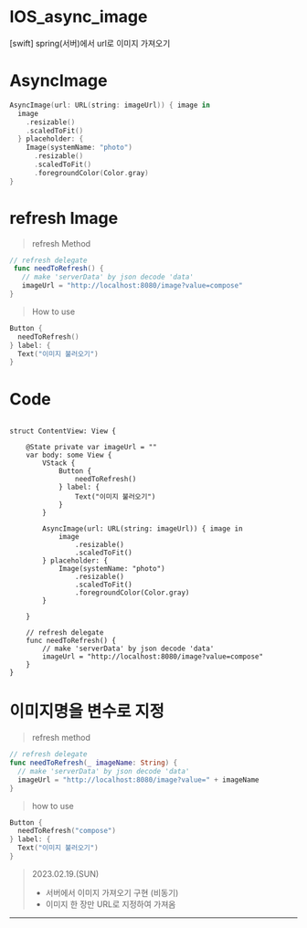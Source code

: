 # IOS_async_image
[swift] spring(서버)에서 url로 이미지 가져오기


# AsyncImage
```swift
AsyncImage(url: URL(string: imageUrl)) { image in
  image
    .resizable()
    .scaledToFit()
  } placeholder: {
    Image(systemName: "photo")
      .resizable()
      .scaledToFit()
      .foregroundColor(Color.gray)
}
 ```
 
 # refresh Image
 > refresh Method
 ```swift
// refresh delegate
  func needToRefresh() {
    // make 'serverData' by json decode 'data'
    imageUrl = "http://localhost:8080/image?value=compose"
}
```
> How to use
```swift
Button {
  needToRefresh()
} label: {
  Text("이미지 불러오기")
}
```

# Code
```

struct ContentView: View {
    
    @State private var imageUrl = ""
    var body: some View {
        VStack {
            Button {
                needToRefresh()
            } label: {
                Text("이미지 불러오기")
            }
        }
        
        AsyncImage(url: URL(string: imageUrl)) { image in
            image
                .resizable()
                .scaledToFit()
        } placeholder: {
            Image(systemName: "photo")
                .resizable()
                .scaledToFit()
                .foregroundColor(Color.gray)
        }
        
    }
    
    // refresh delegate
    func needToRefresh() {
        // make 'serverData' by json decode 'data'
        imageUrl = "http://localhost:8080/image?value=compose"
    }
}
```

# 이미지명을 변수로 지정
> refresh method
```swift
// refresh delegate
func needToRefresh(_ imageName: String) {
  // make 'serverData' by json decode 'data'
  imageUrl = "http://localhost:8080/image?value=" + imageName
}
```

> how to use
``` swift
Button {
  needToRefresh("compose")
} label: {
  Text("이미지 불러오기")
}
```

> 2023.02.19.(SUN)
>  - 서버에서 이미지 가져오기 구현 (비동기)<br>
>  - 이미지 한 장만 URL로 지정하여 가져옴
---

